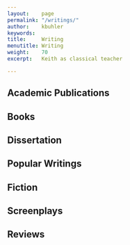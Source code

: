 ```yaml
---
layout:    page
permalink: "/writings/"
author:    kbuhler
keywords:  
title:     Writing
menutitle: Writing
weight:    70
excerpt:   Keith as classical teacher

---
```


## Academic Publications


## Books


## Dissertation


## Popular Writings


## Fiction


## Screenplays


## Reviews
